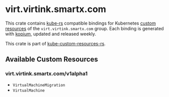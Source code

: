 <!--
SPDX-FileCopyrightText: The kube-custom-resources-rs Authors
SPDX-License-Identifier: 0BSD
 -->

# virt.virtink.smartx.com

This crate contains [kube-rs](https://kube.rs/) compatible bindings for Kubernetes [custom resources](https://kubernetes.io/docs/tasks/extend-kubernetes/custom-resources/custom-resource-definitions/) of the `virt.virtink.smartx.com` group. Each binding is generated with [kopium](https://github.com/kube-rs/kopium), updated and released weekly.

This crate is part of [kube-custom-resources-rs](https://github.com/metio/kube-custom-resources-rs).

## Available Custom Resources

### virt.virtink.smartx.com/v1alpha1
- `VirtualMachineMigration`
- `VirtualMachine`

